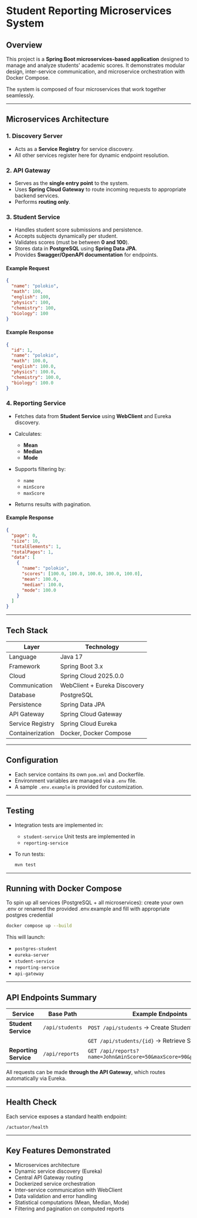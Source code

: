 # Student Reporting Microservices System

## Overview

This project is a **Spring Boot microservices-based application** designed to manage and analyze students' academic scores. It demonstrates modular design, inter-service communication, and microservice orchestration with Docker Compose.

The system is composed of four microservices that work together seamlessly.

---

##  Microservices Architecture

### 1. **Discovery Server**

* Acts as a **Service Registry** for service discovery.
* All other services register here for dynamic endpoint resolution.

### 2. **API Gateway**

* Serves as the **single entry point** to the system.
* Uses **Spring Cloud Gateway** to route incoming requests to appropriate backend services.
* Performs **routing only**.

### 3. **Student Service**

* Handles student score submissions and persistence.
* Accepts subjects  dynamically per student.
* Validates scores (must be between **0 and 100**).
* Stores data in **PostgreSQL** using **Spring Data JPA**.
* Provides **Swagger/OpenAPI documentation** for endpoints.


#### Example Request

```json
{
  "name": "polokio",
  "math": 100,
  "english": 100,
  "physics": 100,
  "chemistry": 100,
  "biology": 100
}
```

#### Example Response

```json
{
  "id": 1,
  "name": "polokio",
  "math": 100.0,
  "english": 100.0,
  "physics": 100.0,
  "chemistry": 100.0,
  "biology": 100.0
}
```

### 4. **Reporting Service**

* Fetches data from **Student Service** using **WebClient** and Eureka discovery.
* Calculates:

    * **Mean**
    * **Median**
    * **Mode**
* Supports filtering by:

    * `name`
    * `minScore`
    * `maxScore`
* Returns results with pagination.

#### Example Response

```json
{
  "page": 0,
  "size": 10,
  "totalElements": 1,
  "totalPages": 1,
  "data": [
    {
      "name": "polokio",
      "scores": [100.0, 100.0, 100.0, 100.0, 100.0],
      "mean": 100.0,
      "median": 100.0,
      "mode": 100.0
    }
  ]
}
```

---

##  Tech Stack

| Layer            | Technology                   |
| ---------------- | ---------------------------- |
| Language         | Java 17                      |
| Framework        | Spring Boot 3.x              |
| Cloud            | Spring Cloud 2025.0.0        |
| Communication    | WebClient + Eureka Discovery |
| Database         | PostgreSQL                   |
| Persistence      | Spring Data JPA              |
| API Gateway      | Spring Cloud Gateway         |
| Service Registry | Spring Cloud Eureka          |
| Containerization | Docker, Docker Compose       |

---

##  Configuration

* Each service contains its own `pom.xml` and Dockerfile.
* Environment variables are managed via a `.env` file.
* A sample `.env.example` is provided for customization.

---

##  Testing

* Integration tests are implemented in:

    * `student-service`
      Unit tests are implemented in
    * `reporting-service`
* To run tests:

  ```bash
  mvn test
  ```

---

##  Running with Docker Compose

To spin up all services (PostgreSQL + all microservices):
create your own .env or renamed the provided .env.example and fill with appropriate postgres credential
```bash
docker compose up --build
```

This will launch:

* `postgres-student`
* `eureka-server`
* `student-service`
* `reporting-service`
* `api-gateway`

---

##  API Endpoints Summary

| Service               | Base Path       | Example Endpoints                                                   |
| --------------------- | --------------- | ------------------------------------------------------------------- |
| **Student Service**   | `/api/students` | `POST /api/students` → Create Student Record                        |
|                       |                 | `GET /api/students/{id}` → Retrieve Student                         |
| **Reporting Service** | `/api/reports`  | `GET /api/reports?name=John&minScore=50&maxScore=90&page=0&size=10` |

All requests can  be made **through the API Gateway**, which routes automatically via Eureka.

---

## Health Check

Each service exposes a standard health endpoint:

```
/actuator/health
```

---

##  Key Features Demonstrated

* Microservices architecture
* Dynamic service discovery (Eureka)
* Central API Gateway routing
* Dockerized service orchestration
* Inter-service communication with WebClient
* Data validation and error handling
* Statistical computations (Mean, Median, Mode)
* Filtering and pagination on computed reports





